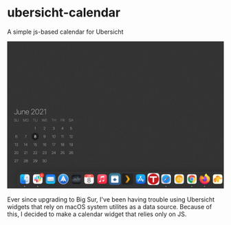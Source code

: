 # ubersicht-calendar
A simple js-based calendar for Ubersicht

![Screenshot of calendar](/screenshot.png?raw=true)

Ever since upgrading to Big Sur, I've been having trouble using Ubersicht widgets that rely on macOS system utilites as a data source.  Because of this, I decided to make a calendar widget that relies only on JS.
